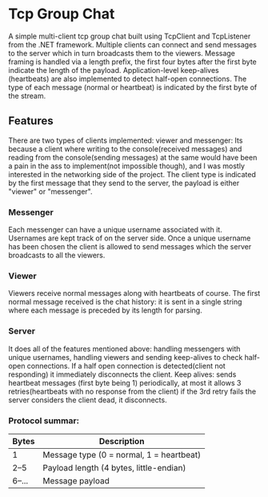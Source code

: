 # Tcp Group Chat
A simple multi-client tcp group chat built using TcpClient and TcpListener from the .NET framework. Multiple clients can connect and send messages to the server which in turn broadcasts them to the viewers. Message framing is handled via a length prefix, the first four bytes after the first byte indicate the length of the payload. 
Application-level keep-alives (heartbeats) are also implemented to detect half-open connections. The type of each message (normal or heartbeat) is indicated by the first byte of the stream.

## Features
There are two types of clients implemented: viewer and messenger: 
Its because a client where writing to the console(received messages) and reading from the console(sending messages) at the same would have been a pain in the ass to implement(not impossible though), and I was mostly interested in the networking side of the project.
The client type is indicated by the first message that they send to the server, the payload is either "viewer" or "messenger".

### Messenger
Each messenger can have a unique username associated with it. Usernames are kept track of on the server side. 
Once a unique username has been chosen the client is allowed to send messages which the server broadcasts to all the viewers.

### Viewer
Viewers receive normal messages along with heartbeats of course. The first normal message received is the chat history: it is sent in a single string where each message is preceded by its length for parsing. 

### Server
It does all of the features mentioned above: handling messengers with unique usernames, handling viewers and sending keep-alives to check half-open connections. If a half open connection is detected(client not responding) it immediately disconnects the client.
Keep alives: sends heartbeat messages (first byte being 1) periodically, at most it allows 3 retries(heartbeats with no response from the client) if the 3rd retry fails the server considers the client dead, it disconnects.

### Protocol summar:
| Bytes   | Description                                  |
| ------- | -------------------------------------------- |
| 1       | Message type (0 = normal, 1 = heartbeat)     |
| 2–5     | Payload length (4 bytes, little-endian)      |
| 6–...   | Message payload                              |

